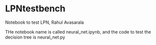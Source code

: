 # LPNtestbench
Notebook to test LPN, Rahul Avasarala

THe notebook name is called neural_net.ipynb, and the code to test the decision tree is neural_net.py
